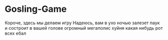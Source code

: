 # Gosling-Game
Короче, здесь мы делаем игру 
Надеюсь, вам в ухо ночью залезет паук и состроит в вашей голове огромный мегаполис
хуйня какая нибудь
рот всех ебал
